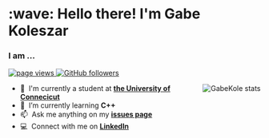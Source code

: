 <h1 align="left" id="gabekole-title">:wave: Hello there! I'm Gabe Koleszar</h1>
<h3 align="left">I am ...</h3>

<p align="left">
  <a href="https://github.com/gabekole/gabekole">
    <img src="https://komarev.com/ghpvc/?username=gabekole" alt="page views" />
  </a>
  <a href="https://github.com/MacroPower?tab=followers">
    <img alt="GitHub followers" src="https://img.shields.io/github/followers/gabekole?color=green&logo=github">
  </a>
</p>

<a href="#gabekole-title">
  <img align="right" src="https://github-readme-stats.vercel.app/api?username=gabekole&show_icons=true&count_private=true&theme=transparent" alt="GabeKole stats" />
</a>


- :office: &nbsp;I'm currently a student at **[the University of Connecicut](https://uconn.edu/)**
- :seedling: &nbsp;I’m currently learning **C++**
- :mailbox: &nbsp;Ask me anything on my **[issues page]()**
- :computer: &nbsp;Connect with me on **[LinkedIn](https://www.linkedin.com/in/gabriel-koleszar-058688214/)**

<br>

